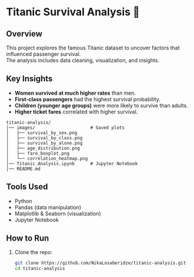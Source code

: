 # Titanic Survival Analysis 🚢

## Overview
This project explores the famous Titanic dataset to uncover factors that influenced passenger survival.  
The analysis includes data cleaning, visualization, and insights.

## Key Insights
- **Women survived at much higher rates** than men.
- **First-class passengers** had the highest survival probability.
- **Children (younger age groups)** were more likely to survive than adults.
- **Higher ticket fares** correlated with higher survival.

```text
titanic-analysis/
│── images/                     # Saved plots
│   ├── survival_by_sex.png
│   ├── survival_by_class.png
│   ├── survival_by_alone.png
│   ├── age_distribution.png
│   ├── fare_boxplot.png
│   └── correlation_heatmap.png
│── Titanic_Analysis.ipynb      # Jupyter Notebook
│── README.md
```


## Tools Used
- Python 
- Pandas (data manipulation)
- Matplotlib & Seaborn (visualization)
- Jupyter Notebook

## How to Run
1. Clone the repo:
   ```bash
   git clone https://github.com/NikaLosaberidze/titanic-analysis.git
   cd titanic-analysis
